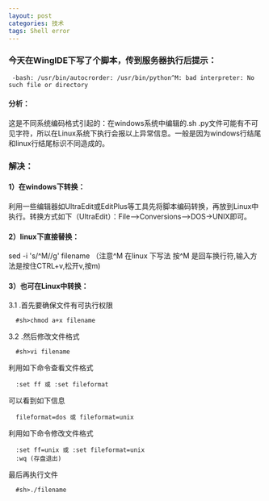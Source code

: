 ```yaml
---
layout: post
categories: 技术
tags: Shell error   
---
```


### 今天在WingIDE下写了个脚本，传到服务器执行后提示：

     -bash: /usr/bin/autocrorder: /usr/bin/python^M: bad interpreter: No such file or directory

#### 分析：
  这是不同系统编码格式引起的：在windows系统中编辑的.sh .py文件可能有不可见字符，所以在Linux系统下执行会报以上异常信息。一般是因为windows行结尾和linux行结尾标识不同造成的。

### 解决：

#### 1）在windows下转换： 

利用一些编辑器如UltraEdit或EditPlus等工具先将脚本编码转换，再放到Linux中执行。转换方式如下（UltraEdit）：File-->Conversions-->DOS->UNIX即可。 

#### 2）linux下直接替换：

sed -i 's/^M//g'  filename （注意^M 在linux 下写法 按^M 是回车换行符,输入方法是按住CTRL+v,松开v,按m)

#### 3）也可在Linux中转换： 

 3.1 .首先要确保文件有可执行权限 

      #sh>chmod a+x filename 

 3.2 .然后修改文件格式 

      #sh>vi filename 

利用如下命令查看文件格式 

      :set ff 或 :set fileformat 

可以看到如下信息 

      fileformat=dos 或 fileformat=unix 

利用如下命令修改文件格式 

      :set ff=unix 或 :set fileformat=unix 
      :wq (存盘退出) 

最后再执行文件 

      #sh>./filename 
